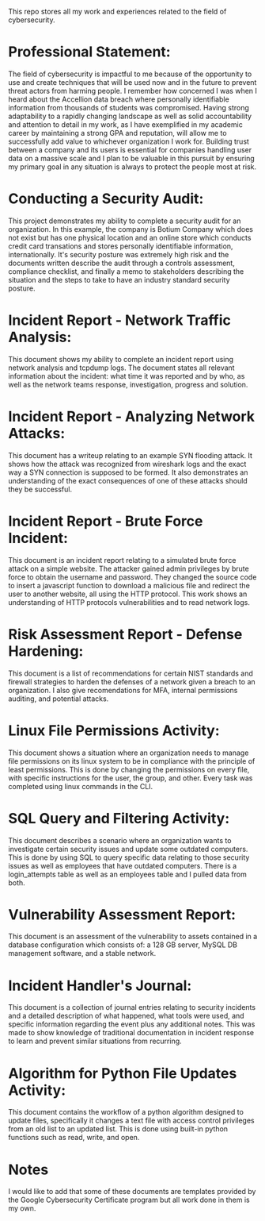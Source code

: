 This repo stores all my work and experiences related to the field of cybersecurity.

# Professional Statement:

The field of cybersecurity is impactful to me because of the opportunity to use and create techniques that will be used now and in the future to prevent threat actors from harming people. I remember how concerned I was when I heard about the Accellion data breach where personally identifiable information from thousands of students was compromised. Having strong adaptability to a rapidly changing landscape as well as solid accountability and attention to detail in my work, as I have exemplified in my academic career by maintaining a strong GPA and reputation, will allow me to successfully add value to whichever organization I work for. Building trust between a company and its users is essential for companies handling user data on a massive scale and I plan to be valuable in this pursuit by ensuring my primary goal in any situation is always to protect the people most at risk.

# Conducting a Security Audit:

This project demonstrates my ability to complete a security audit for an organization. In this example, the company is Botium Company which does not exist but has one physical location and an online store which conducts credit card transations and stores personally identifiable information, internationally. It's security posture was extremely high risk and the documents written describe the audit through a controls assessment, compliance checklist, and finally a memo to stakeholders describing the situation and the steps to take to have an industry standard security posture. 

# Incident Report - Network Traffic Analysis:

This document shows my ability to complete an incident report using network analysis and tcpdump logs. The document states all relevant information about the incident: what time it was reported and by who, as well as the network teams response, investigation, progress and solution. 

# Incident Report - Analyzing Network Attacks:

This document has a writeup relating to an example SYN flooding attack. It shows how the attack was recognized from wireshark logs and the exact way a SYN connection is supposed to be formed. It also demonstrates an understanding of the exact consequences of one of these attacks should they be successful.

# Incident Report - Brute Force Incident:

This document is an incident report relating to a simulated brute force attack on a simple website. The attacker gained admin privileges by brute force to obtain the username and password. They changed the source code to insert a javascript function to download a malicious file and redirect the user to another website, all using the HTTP protocol. This work shows an understanding of HTTP protocols vulnerabilities and to read network logs.

# Risk Assessment Report - Defense Hardening:

This document is a list of recommendations for certain NIST standards and firewall strategies to harden the defenses of a network given a breach to an organization. I also give recomendations for MFA, internal permissions auditing, and potential attacks. 

# Linux File Permissions Activity:

This document shows a situation where an organization needs to manage file permissions on its linux system to be in compliance with the principle of least permissions. This is done by changing the permissions on every file, with specific instructions for the user, the group, and other. Every task was completed using linux commands in the CLI. 

# SQL Query and Filtering Activity:

This document describes a scenario where an organization wants to investigate certain security issues and update some outdated computers. This is done by using SQL to query specific data relating to those security issues as well as employees that have outdated computers. There is a login_attempts table as well as an employees table and I pulled data from both. 

# Vulnerability Assessment Report:

This document is an assessment of the vulnerability to assets contained in a database configuration which consists of: a 128 GB server, MySQL DB management software, and a stable network. 

# Incident Handler's Journal:

This document is a collection of journal entries relating to security incidents and a detailed description of what happened, what tools were used, and specific information regarding the event plus any additional notes. This was made to show knowledge of traditional documentation in incident response to learn and prevent similar situations from recurring.

# Algorithm for Python File Updates Activity:

This document contains the workflow of a python algorithm designed to update files, specifically it changes a text file with access control privileges from an old list to an updated list. This is done using built-in python functions such as read, write, and open.

# Notes
I would like to add that some of these documents are templates provided by the Google Cybersecurity Certificate program but all work done in them is my own. 

